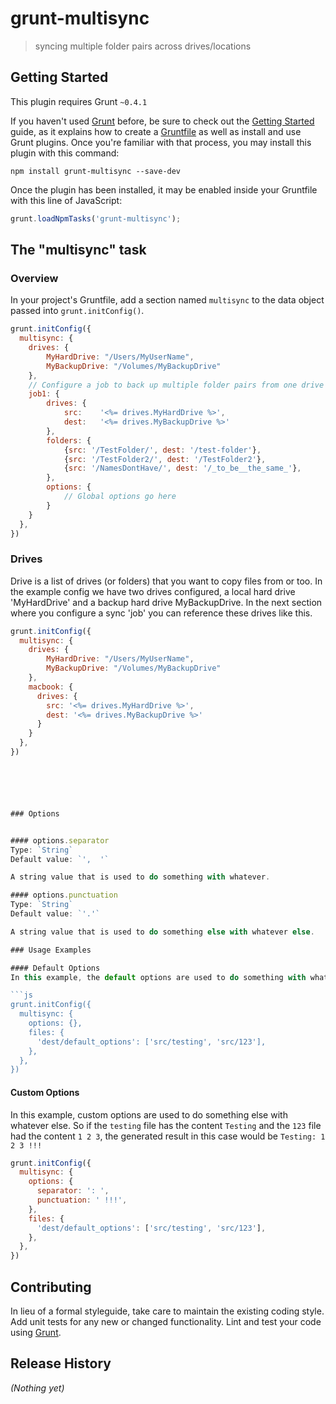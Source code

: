 # grunt-multisync

> syncing multiple folder pairs across drives/locations

## Getting Started
This plugin requires Grunt `~0.4.1`

If you haven't used [Grunt](http://gruntjs.com/) before, be sure to check out the [Getting Started](http://gruntjs.com/getting-started) guide, as it explains how to create a [Gruntfile](http://gruntjs.com/sample-gruntfile) as well as install and use Grunt plugins. Once you're familiar with that process, you may install this plugin with this command:

```shell
npm install grunt-multisync --save-dev
```

Once the plugin has been installed, it may be enabled inside your Gruntfile with this line of JavaScript:

```js
grunt.loadNpmTasks('grunt-multisync');
```

## The "multisync" task

### Overview
In your project's Gruntfile, add a section named `multisync` to the data object passed into `grunt.initConfig()`.

```js
grunt.initConfig({
  multisync: {
    drives: {
        MyHardDrive: "/Users/MyUserName",
        MyBackupDrive: "/Volumes/MyBackupDrive"
    },
    // Configure a job to back up multiple folder pairs from one drive to another
    job1: {
        drives: {
            src:    '<%= drives.MyHardDrive %>',
            dest:   '<%= drives.MyBackupDrive %>'
        },
        folders: {
            {src: '/TestFolder/', dest: '/test-folder'},
            {src: '/TestFolder2/', dest: '/TestFolder2'},
            {src: '/NamesDontHave/', dest: '/_to_be__the_same_'},
        },
        options: {
            // Global options go here
        }
    }
  },
})
```

### Drives

Drive is a list of drives (or folders) that you want to copy files from or too.
In the example config we have two drives configured, a local hard drive 'MyHardDrive' and
a backup hard drive MyBackupDrive. In the next section where you configure a sync 'job' you can reference
these drives like this.

```js
grunt.initConfig({
  multisync: {
    drives: {
        MyHardDrive: "/Users/MyUserName",
        MyBackupDrive: "/Volumes/MyBackupDrive"
    },
    macbook: {
      drives: {
        src: '<%= drives.MyHardDrive %>',
        dest: '<%= drives.MyBackupDrive %>'
      }
    }
  },
})






### Options


#### options.separator
Type: `String`
Default value: `',  '`

A string value that is used to do something with whatever.

#### options.punctuation
Type: `String`
Default value: `'.'`

A string value that is used to do something else with whatever else.

### Usage Examples

#### Default Options
In this example, the default options are used to do something with whatever. So if the `testing` file has the content `Testing` and the `123` file had the content `1 2 3`, the generated result would be `Testing, 1 2 3.`

```js
grunt.initConfig({
  multisync: {
    options: {},
    files: {
      'dest/default_options': ['src/testing', 'src/123'],
    },
  },
})
```

#### Custom Options
In this example, custom options are used to do something else with whatever else. So if the `testing` file has the content `Testing` and the `123` file had the content `1 2 3`, the generated result in this case would be `Testing: 1 2 3 !!!`

```js
grunt.initConfig({
  multisync: {
    options: {
      separator: ': ',
      punctuation: ' !!!',
    },
    files: {
      'dest/default_options': ['src/testing', 'src/123'],
    },
  },
})
```

## Contributing
In lieu of a formal styleguide, take care to maintain the existing coding style. Add unit tests for any new or changed functionality. Lint and test your code using [Grunt](http://gruntjs.com/).

## Release History
_(Nothing yet)_
